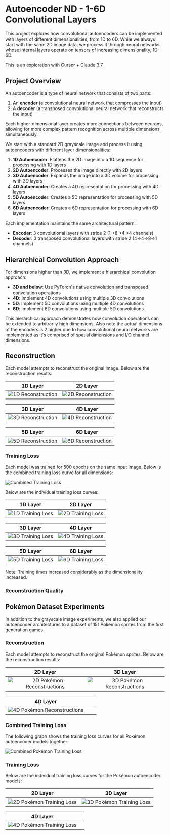 # Autoencoder ND - 1-6D Convolutional Layers

This project explores how convolutional autoencoders can be implemented with layers of different dimensionalities, from 1D to 6D. While we always start with the same 2D image data, we process it through neural networks whose internal layers operate on tensors of increasing dimensionality, 1D-6D.

This is an exploration with Cursor + Claude 3.7

## Project Overview

An autoencoder is a type of neural network that consists of two parts:
1. An **encoder** (a convolutional neural network that compresses the input)
2. A **decoder** (a transposed convolutional neural network that reconstructs the input)

Each higher-dimensional layer creates more connections between neurons, allowing for more complex pattern recognition across multiple dimensions simultaneously.

We start with a standard 2D grayscale image and process it using autoencoders with different layer dimensionalities:

1. **1D Autoencoder**: Flattens the 2D image into a 1D sequence for processing with 1D layers
2. **2D Autoencoder**: Processes the image directly with 2D layers
3. **3D Autoencoder**: Expands the image into a 3D volume for processing with 3D layers
4. **4D Autoencoder**: Creates a 4D representation for processing with 4D layers
5. **5D Autoencoder**: Creates a 5D representation for processing with 5D layers
6. **6D Autoencoder**: Creates a 6D representation for processing with 6D layers

Each implementation maintains the same architectural pattern:
- **Encoder**: 3 convolutional layers with stride 2 (1→8→4→4 channels)
- **Decoder**: 3 transposed convolutional layers with stride 2 (4→4→8→1 channels)

## Hierarchical Convolution Approach

For dimensions higher than 3D, we implement a hierarchical convolution approach:

- **3D and below**: Use PyTorch's native convolution and transposed convolution operations
- **4D**: Implement 4D convolutions using multiple 3D convolutions
- **5D**: Implement 5D convolutions using multiple 4D convolutions
- **6D**: Implement 6D convolutions using multiple 5D convolutions

This hierarchical approach demonstrates how convolution operations can be extended to arbitrarily high dimensions. Also note the actual dimensions of the encoders is 2 higher due to how convolutional neural networks are implemented as it's comprised of spatial dimensions and I/O channel dimensions.

## Reconstruction

Each model attempts to reconstruct the original image. Below are the reconstruction results:

| 1D Layer | 2D Layer |
|:---:|:---:|
| ![1D Reconstruction](1d/reconstructed.png) | ![2D Reconstruction](2d/reconstructed.png) |

| 3D Layer | 4D Layer |
|:---:|:---:|
| ![3D Reconstruction](3d/reconstructed.png) | ![4D Reconstruction](4d/reconstructed.png) |

| 5D Layer | 6D Layer |
|:---:|:---:|
| ![5D Reconstruction](5d/reconstructed.png) | ![6D Reconstruction](6d/reconstructed.png) |


### Training Loss

Each model was trained for 500 epochs on the same input image. Below is the combined training loss curve for all dimensions:

![Combined Training Loss](training_loss.png)

Below are the individual training loss curves:

| 1D Layer | 2D Layer |
|:---:|:---:|
| ![1D Training Loss](1d/training_loss.png) | ![2D Training Loss](2d/training_loss.png) |

| 3D Layer | 4D Layer |
|:---:|:---:|
| ![3D Training Loss](3d/training_loss.png) | ![4D Training Loss](4d/training_loss.png) |

| 5D Layer | 6D Layer |
|:---:|:---:|
| ![5D Training Loss](5d/training_loss.png) | ![6D Training Loss](6d/training_loss.png) |

Note: Training times increased considerably as the dimensionality increased.
### Reconstruction Quality




## Pokémon Dataset Experiments

In addition to the grayscale image experiments, we also applied our autoencoder architectures to a dataset of 151 Pokémon sprites from the first generation games.

### Reconstruction

Each model attempts to reconstruct the original Pokémon sprites. Below are the reconstruction results:

| 2D Layer | 3D Layer |
|:---:|:---:|
| ![2D Pokémon Reconstructions](2d_pokemon/reconstructed_all.png) | ![3D Pokémon Reconstructions](3d_pokemon/reconstructed_all.png) |

| 4D Layer |  |
|:---:|:---:|
| ![4D Pokémon Reconstructions](4d_pokemon/reconstructed_all.png) |　 |


### Combined Training Loss

The following graph shows the training loss curves for all Pokémon autoencoder models together:

![Combined Pokémon Training Loss](train_loss_pokemon_zoomed.png)

### Training Loss

Below are the individual training loss curves for the Pokémon autoencoder models:

| 2D Layer | 3D Layer |
|:---:|:---:|
| ![2D Pokémon Training Loss](2d_pokemon/training_loss.png) | ![3D Pokémon Training Loss](3d_pokemon/training_loss.png) |

| 4D Layer |  |
|:---:|:---:|
| ![4D Pokémon Training Loss](4d_pokemon/training_loss.png) |  |
